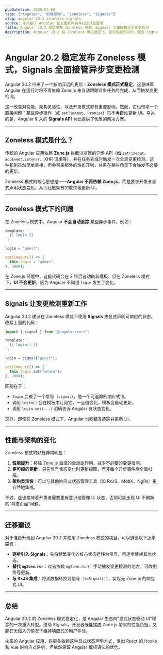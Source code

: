 ```yaml
---
pubDatetime: 2025-08-08
tags: ["Angular", "前端框架", "Zoneless", "Signals"]
slug: angular-20-2-zoneless-signals
source: 本文基于 Angular 官方更新内容与社区讨论整理
title: Angular 20.2 稳定发布 Zoneless 模式，Signals 全面接管异步变更检测
description: Angular 20.2 将 Zoneless 模式稳定化，提升性能的同时，配合 Signals 解决 setTimeout、Promise 等异步操作不触发视图更新的问题。
---
```


# Angular 20.2 稳定发布 Zoneless 模式，Signals 全面接管异步变更检测

Angular 20.2 带来了一个影响深远的更新：**Zoneless 模式正式稳定**。这意味着 Angular 在运行时将不再依赖 Zone.js 来自动跟踪异步任务的完成，从而触发变更检测。

这一改变对性能、架构灵活性、以及开发模式都有重要影响。然而，它也带来一个直接问题：某些异步操作（如 `setTimeout`、`Promise`）将不再自动更新 UI。幸运的是，Angular 引入的 **Signals API** 为此提供了优雅的解决方案。

---

## Zoneless 模式是什么？

传统的 Angular 应用依赖 **Zone.js** 拦截浏览器的异步 API（如 `setTimeout`、`addEventListener`、XHR 请求等），并在任务完成时触发一次全局变更检测。这种机制虽然简单直接，但会带来额外的性能开销，并且在某些场景下会触发不必要的更新。

Zoneless 模式的核心思想是——**Angular 不再依赖 Zone.js**，而是要求开发者显式声明状态变化，从而让框架有的放矢地更新 UI。

---

## Zoneless 模式下的问题

在 Zoneless 模式中，Angular **不会自动追踪** 某些异步事件。例如：

```ts
template: `
  {{ login }}
`;

login = "guest";

setTimeout(() => {
  this.login = "admin";
}, 2000);
```

在 Zone.js 环境中，这段代码会在 2 秒后自动刷新模板。但在 Zoneless 模式下，**UI 不会更新**，因为 Angular 不知道 `login` 发生了变化。

---

## Signals 让变更检测重新工作

Angular 20.2 建议在 Zoneless 模式下使用 **Signals** 来显式声明可响应的状态。改写上面的代码：

```ts
import { signal } from "@angular/core";

template: `
  {{ login() }}
`;

login = signal("guest");

setTimeout(() => {
  this.login.set("admin");
}, 2000);
```

区别在于：

- `login` 变成了一个信号（`signal`），是一个可追踪的响应式值。
- 调用 `login()` 会在模板中订阅它，一旦值变化，模板会自动更新。
- 调用 `login.set(...)` 明确告诉 Angular 有状态变化。

这样，即使在 Zoneless 模式下，Angular 也能精准追踪并更新 UI。

---

## 性能与架构的变化

Zoneless 模式的好处非常明显：

1. **性能提升**：移除 Zone.js 监控的全局副作用，减少不必要的变更检测。
2. **更可控的更新**：只在信号状态变化时更新视图，而非每个异步事件后全局扫描。
3. **架构灵活性**：可以与其他响应式状态管理工具（如 RxJS、MobX、NgRx）更自然地集成。

不过，这也意味着开发者需要更有意识地管理 UI 状态，否则可能出现 UI 不刷新的“静态页面”问题。

---

## 迁移建议

对于准备升级到 Angular 20.2 并使用 Zoneless 模式的项目，可以遵循以下迁移路径：

- **逐步引入 Signals**：先将频繁变化的核心状态迁移为信号，再逐步替换其他状态。
- **替代 `ngZone.run`**：过去依赖 `ngZone.run()` 手动触发变更检测的地方，可改用信号更新。
- **与 RxJS 集成**：将流数据转换为信号（`toSignal()`），实现无 Zone.js 的响应式 UI。

---

## 总结

Angular 20.2 的 Zoneless 模式稳定化，是 Angular 生态向“显式状态驱动 UI”理念的一次重大转型。借助 Signals，开发者既能摆脱 Zone.js 带来的性能负担，又能在无侵入的情况下维持响应式的用户体验。

未来的 Angular 应用，将更多依赖这种显式状态声明方式，类似 React 的 Hooks 和 Vue 的响应式系统，但依然保留 Angular 模板语法的优势。

